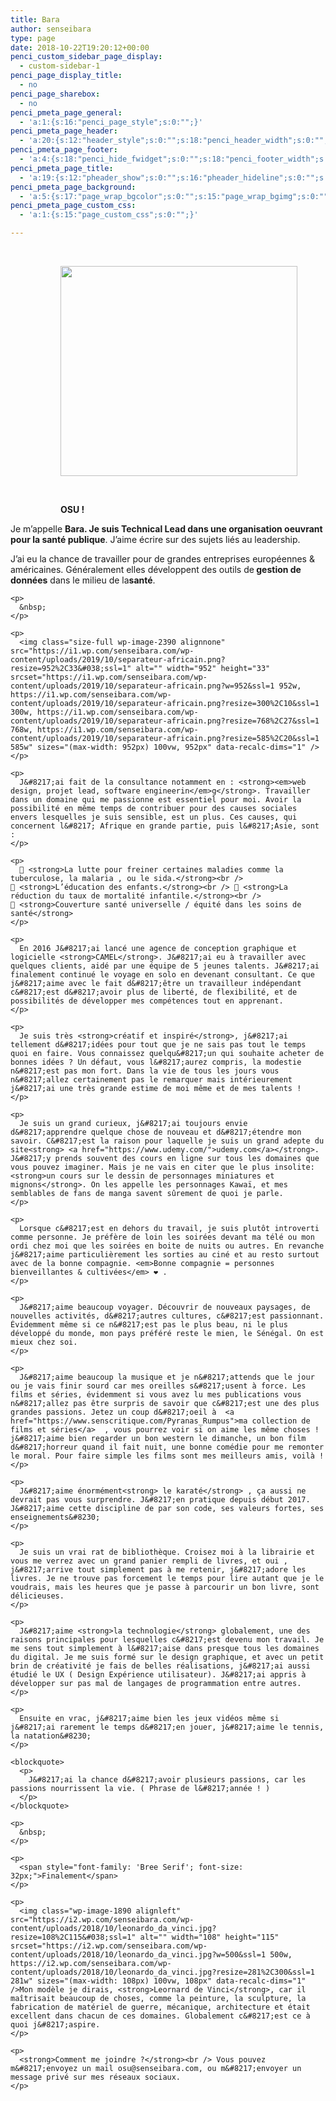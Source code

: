 ```yaml
---
title: Bara
author: senseibara
type: page
date: 2018-10-22T19:20:12+00:00
penci_custom_sidebar_page_display:
  - custom-sidebar-1
penci_page_display_title:
  - no
penci_page_sharebox:
  - no
penci_pmeta_page_general:
  - 'a:1:{s:16:"penci_page_style";s:0:"";}'
penci_pmeta_page_header:
  - 'a:20:{s:12:"header_style";s:0:"";s:18:"penci_header_width";s:0:"";s:21:"penci_mainmenu_height";s:0:"";s:13:"main_nav_menu";s:0:"";s:11:"custom_logo";s:0:"";s:14:"header_bgcolor";s:0:"";s:12:"header_bgimg";s:0:"";s:11:"main_bar_bg";s:0:"";s:14:"main_bar_bgimg";s:0:"";s:19:"penci_edeader_trans";s:0:"";s:11:"hlogo_trans";s:0:"";s:17:"tran_slogan_color";s:0:"";s:22:"tran_slogan_line_color";s:0:"";s:17:"tran_social_color";s:0:"";s:23:"tran_social_color_hover";s:0:"";s:23:"tran_main_bar_nav_color";s:0:"";s:21:"tran_bar_color_active";s:0:"";s:27:"tran_main_bar_padding_color";s:0:"";s:28:"tran_main_bar_search_magnify";s:0:"";s:25:"tran_main_bar_close_color";s:0:"";}'
penci_pmeta_page_footer:
  - 'a:4:{s:18:"penci_hide_fwidget";s:0:"";s:18:"penci_footer_width";s:0:"";s:27:"penci_fw_padding_top_bottom";s:0:"";s:18:"penci_footer_style";s:7:"style-1";}'
penci_pmeta_page_title:
  - 'a:19:{s:12:"pheader_show";s:0:"";s:16:"pheader_hideline";s:0:"";s:16:"pheader_hidebead";s:0:"";s:13:"pheader_align";s:0:"";s:13:"pheader_width";s:0:"";s:12:"pheader_ptop";s:0:"";s:15:"pheader_pbottom";s:0:"";s:18:"pheader_turn_offup";s:0:"";s:15:"pheader_fwtitle";s:0:"";s:21:"pheader_title_pbottom";s:0:"";s:21:"pheader_title_mbottom";s:0:"";s:19:"pheader_title_fsize";s:0:"";s:19:"pheader_bread_fsize";s:0:"";s:13:"pheader_bgimg";s:0:"";s:15:"pheader_bgcolor";s:0:"";s:19:"pheader_title_color";s:0:"";s:18:"pheader_line_color";s:0:"";s:19:"pheader_bread_color";s:0:"";s:20:"pheader_bread_hcolor";s:0:"";}'
penci_pmeta_page_background:
  - 'a:5:{s:17:"page_wrap_bgcolor";s:0:"";s:15:"page_wrap_bgimg";s:0:"";s:16:"page_wrap_bg_pos";s:6:"center";s:17:"page_wrap_bg_size";s:5:"cover";s:19:"page_wrap_bg_repeat";s:6:"repeat";}'
penci_pmeta_page_custom_css:
  - 'a:1:{s:15:"page_custom_css";s:0:"";}'

---
```

&nbsp;

<p style="padding-left: 80px;">
  <strong><img class="wp-image-2384 alignleft" src="https://i1.wp.com/senseibara.com/wp-content/uploads/2019/10/IMG_9056-1-e1570905567280.jpg?resize=379%2C336&#038;ssl=1" alt="" width="379" height="336" srcset="https://i1.wp.com/senseibara.com/wp-content/uploads/2019/10/IMG_9056-1-e1570905567280.jpg?w=2323&ssl=1 2323w, https://i1.wp.com/senseibara.com/wp-content/uploads/2019/10/IMG_9056-1-e1570905567280.jpg?resize=300%2C266&ssl=1 300w, https://i1.wp.com/senseibara.com/wp-content/uploads/2019/10/IMG_9056-1-e1570905567280.jpg?resize=768%2C681&ssl=1 768w, https://i1.wp.com/senseibara.com/wp-content/uploads/2019/10/IMG_9056-1-e1570905567280.jpg?resize=1024%2C909&ssl=1 1024w, https://i1.wp.com/senseibara.com/wp-content/uploads/2019/10/IMG_9056-1-e1570905567280.jpg?resize=1170%2C1038&ssl=1 1170w, https://i1.wp.com/senseibara.com/wp-content/uploads/2019/10/IMG_9056-1-e1570905567280.jpg?resize=585%2C519&ssl=1 585w, https://i1.wp.com/senseibara.com/wp-content/uploads/2019/10/IMG_9056-1-e1570905567280.jpg?resize=1320%2C1171&ssl=1 1320w" sizes="(max-width: 379px) 100vw, 379px" data-recalc-dims="1" /></strong>
</p>

&nbsp;

<div class="reading1">
  <p style="padding-left: 80px;">
    <strong>OSU !</strong>
  </p>
  
  <p>
    Je m&#8217;appelle <strong>Bara. Je suis</strong><strong> Technical Lead dans une organisation oeuvrant pour la santé publique</strong>. J&#8217;aime écrire sur des sujets liés au leadership.
  </p>
  
  <p>
    J&#8217;ai eu la chance de travailler pour de grandes entreprises européennes & américaines. Généralement elles développent des outils de<strong> gestion de données</strong> dans le milieu de la<strong>santé</strong>. </div> 
    
    <p>
      &nbsp;
    </p>
    
    <p>
      <img class="size-full wp-image-2390 alignnone" src="https://i1.wp.com/senseibara.com/wp-content/uploads/2019/10/separateur-africain.png?resize=952%2C33&#038;ssl=1" alt="" width="952" height="33" srcset="https://i1.wp.com/senseibara.com/wp-content/uploads/2019/10/separateur-africain.png?w=952&ssl=1 952w, https://i1.wp.com/senseibara.com/wp-content/uploads/2019/10/separateur-africain.png?resize=300%2C10&ssl=1 300w, https://i1.wp.com/senseibara.com/wp-content/uploads/2019/10/separateur-africain.png?resize=768%2C27&ssl=1 768w, https://i1.wp.com/senseibara.com/wp-content/uploads/2019/10/separateur-africain.png?resize=585%2C20&ssl=1 585w" sizes="(max-width: 952px) 100vw, 952px" data-recalc-dims="1" />
    </p>
    
    <p>
      J&#8217;ai fait de la consultance notamment en : <strong><em>web design, projet lead, software engineerin</em>g</strong>. Travailler dans un domaine qui me passionne est essentiel pour moi. Avoir la possibilité en même temps de contribuer pour des causes sociales envers lesquelles je suis sensible, est un plus. Ces causes, qui concernent l&#8217; Afrique en grande partie, puis l&#8217;Asie, sont :
    </p>
    
    <p>
      🎯 <strong>La lutte pour freiner certaines maladies comme la tuberculose, la malaria , ou le sida.</strong><br /> 🎯 <strong>L’éducation des enfants.</strong><br /> 🎯 <strong>La réduction du taux de mortalité infantile.</strong><br /> 🎯 <strong>Couverture santé universelle / équité dans les soins de santé</strong>
    </p>
    
    <p>
      En 2016 J&#8217;ai lancé une agence de conception graphique et logicielle <strong>CAMEL</strong>. J&#8217;ai eu à travailler avec quelques clients, aidé par une équipe de 5 jeunes talents. J&#8217;ai finalement continué le voyage en solo en devenant consultant. Ce que j&#8217;aime avec le fait d&#8217;être un travailleur indépendant c&#8217;est d&#8217;avoir plus de liberté, de flexibilité, et de possibilités de développer mes compétences tout en apprenant.
    </p>
    
    <p>
      Je suis très <strong>créatif et inspiré</strong>, j&#8217;ai tellement d&#8217;idées pour tout que je ne sais pas tout le temps quoi en faire. Vous connaissez quelqu&#8217;un qui souhaite acheter de bonnes idées ? Un défaut, vous l&#8217;aurez compris, la modestie n&#8217;est pas mon fort. Dans la vie de tous les jours vous n&#8217;allez certainement pas le remarquer mais intérieurement j&#8217;ai une très grande estime de moi même et de mes talents !
    </p>
    
    <p>
      Je suis un grand curieux, j&#8217;ai toujours envie d&#8217;apprendre quelque chose de nouveau et d&#8217;étendre mon savoir. C&#8217;est la raison pour laquelle je suis un grand adepte du site<strong> <a href="https://www.udemy.com/">udemy.com</a></strong>. J&#8217;y prends souvent des cours en ligne sur tous les domaines que vous pouvez imaginer. Mais je ne vais en citer que le plus insolite: <strong>un cours sur le dessin de personnages miniatures et mignons</strong>. On les appelle les personnages Kawaï, et mes semblables de fans de manga savent sûrement de quoi je parle.
    </p>
    
    <p>
      Lorsque c&#8217;est en dehors du travail, je suis plutôt introverti comme personne. Je préfère de loin les soirées devant ma télé ou mon ordi chez moi que les soirées en boite de nuits ou autres. En revanche j&#8217;aime particulièrement les sorties au ciné et au resto surtout avec de la bonne compagnie. <em>Bonne compagnie = personnes bienveillantes & cultivées</em> ❤ .
    </p>
    
    <p>
      J&#8217;aime beaucoup voyager. Découvrir de nouveaux paysages, de nouvelles activités, d&#8217;autres cultures, c&#8217;est passionnant. Évidemment même si ce n&#8217;est pas le plus beau, ni le plus développé du monde, mon pays préféré reste le mien, le Sénégal. On est mieux chez soi.
    </p>
    
    <p>
      J&#8217;aime beaucoup la musique et je n&#8217;attends que le jour ou je vais finir sourd car mes oreilles s&#8217;usent à force. Les films et séries, évidemment si vous avez lu mes publications vous n&#8217;allez pas être surpris de savoir que c&#8217;est une des plus grandes passions. Jetez un coup d&#8217;oeil à  <a href="https://www.senscritique.com/Pyranas_Rumpus">ma collection de films et séries</a>  , vous pourrez voir si on aime les même choses ! j&#8217;aime bien regarder un bon western le dimanche, un bon film d&#8217;horreur quand il fait nuit, une bonne comédie pour me remonter le moral. Pour faire simple les films sont mes meilleurs amis, voilà !
    </p>
    
    <p>
      J&#8217;aime énormément<strong> le karaté</strong> , ça aussi ne devrait pas vous surprendre. J&#8217;en pratique depuis début 2017. J&#8217;aime cette discipline de par son code, ses valeurs fortes, ses enseignements&#8230;
    </p>
    
    <p>
      Je suis un vrai rat de bibliothèque. Croisez moi à la librairie et vous me verrez avec un grand panier rempli de livres, et oui , j&#8217;arrive tout simplement pas à me retenir, j&#8217;adore les livres. Je ne trouve pas forcement le temps pour lire autant que je le voudrais, mais les heures que je passe à parcourir un bon livre, sont délicieuses.
    </p>
    
    <p>
      J&#8217;aime <strong>la technologie</strong> globalement, une des raisons principales pour lesquelles c&#8217;est devenu mon travail. Je me sens tout simplement à l&#8217;aise dans presque tous les domaines du digital. Je me suis formé sur le design graphique, et avec un petit brin de créativité je fais de belles réalisations, j&#8217;ai aussi étudié le UX ( Design Expérience utilisateur). J&#8217;ai appris à développer sur pas mal de langages de programmation entre autres.
    </p>
    
    <p>
      Ensuite en vrac, j&#8217;aime bien les jeux vidéos même si j&#8217;ai rarement le temps d&#8217;en jouer, j&#8217;aime le tennis, la natation&#8230;
    </p>
    
    <blockquote>
      <p>
        J&#8217;ai la chance d&#8217;avoir plusieurs passions, car les passions nourrissent la vie. ( Phrase de l&#8217;année ! )
      </p>
    </blockquote>
    
    <p>
      &nbsp;
    </p>
    
    <p>
      <span style="font-family: 'Bree Serif'; font-size: 32px;">Finalement</span>
    </p>
    
    <p>
      <img class="wp-image-1890 alignleft" src="https://i2.wp.com/senseibara.com/wp-content/uploads/2018/10/leonardo_da_vinci.jpg?resize=108%2C115&#038;ssl=1" alt="" width="108" height="115" srcset="https://i2.wp.com/senseibara.com/wp-content/uploads/2018/10/leonardo_da_vinci.jpg?w=500&ssl=1 500w, https://i2.wp.com/senseibara.com/wp-content/uploads/2018/10/leonardo_da_vinci.jpg?resize=281%2C300&ssl=1 281w" sizes="(max-width: 108px) 100vw, 108px" data-recalc-dims="1" />Mon modèle je dirais, <strong>Leornard de Vinci</strong>, car il maîtrisait beaucoup de choses, comme la peinture, la sculpture, la fabrication de matériel de guerre, mécanique, architecture et était excellent dans chacun de ces domaines. Globalement c&#8217;est ce à quoi j&#8217;aspire.
    </p>
    
    <p>
      <strong>Comment me joindre ?</strong><br /> Vous pouvez m&#8217;envoyez un mail osu@senseibara.com, ou m&#8217;envoyer un message privé sur mes réseaux sociaux.
    </p>
